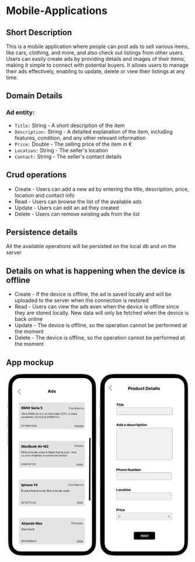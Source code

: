 # Mobile-Applications

## Short Description

This is a mobile application where people can post ads to sell various items, like cars, clothing, and more, and also check out listings from other users. Users can easily create ads by providing details and images of their items, making it simple to connect with potential buyers. It allows users to manage their ads effectively, enabling to update, delete or view their listings at any time. 

## Domain Details
### Ad entity:
- ```Title:``` String - A short description of the item
- ```Description:``` String - A detailed explanation of the item, including features, condition, and any other relevant information
- ```Price:``` Double - The selling price of the item in €
- ```Location:``` String - The seller's location
- ```Contact:``` String - The seller's contact details

## Crud operations
- Create - Users can add a new ad by entering the title, description, price, location and contact info
- Read - Users can browse the list of the available ads
- Update - Users can edit an ad they created
- Delete - Users can remove existing ads from the list

## Persistence details
All the available operations will be persisted on the local db and on the server

## Details on what is happening when the device is offline
- Create - If the device is offline, the ad is saved locally and will be uploaded to the server when the connection is restored
- Read - Users can view the ads even when the device is offline since they are stored locally. New data will only be fetched when the device is back online
- Update - The device is offline, so the operation cannot be performed at the moment
- Delete - The device is offline, so the operation cannot be performed at the moment

## App mockup
<p align="center">
<img src="https://github.com/VladutPasare/Mobile-Applications/blob/main/screenshots/list.png" height="500">
<img src="https://github.com/VladutPasare/Mobile-Applications/blob/main/screenshots/add.png" height="500">
</p>
